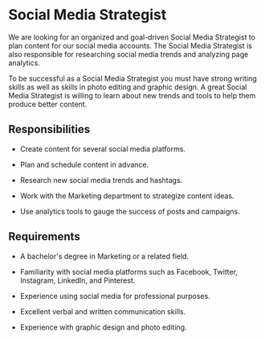 # Social Media Strategist

We are looking for an organized and goal-driven Social Media Strategist to plan content for our social media accounts. The Social Media Strategist is also responsible for researching social media trends and analyzing page analytics.

To be successful as a Social Media Strategist you must have strong writing skills as well as skills in photo editing and graphic design. A great Social Media Strategist is willing to learn about new trends and tools to help them produce better content.

## Responsibilities

* Create content for several social media platforms.

* Plan and schedule content in advance.

* Research new social media trends and hashtags.

* Work with the Marketing department to strategize content ideas.

* Use analytics tools to gauge the success of posts and campaigns.

## Requirements

* A bachelor's degree in Marketing or a related field.

* Familiarity with social media platforms such as Facebook, Twitter, Instagram, LinkedIn, and Pinterest.

* Experience using social media for professional purposes.

* Excellent verbal and written communication skills.

* Experience with graphic design and photo editing.

